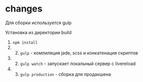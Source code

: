 # changes

Для сборки используется gulp

Установка из директории build
1. `npm install`
2. 2. `gulp` - компиляция jade, scss и конкатенация скриптов
3. 2. `gulp watch` - запускает локальный сервер с livereload
4. 3. `gulp production` - сборка для продакшена
